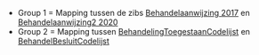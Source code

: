 * Group 1 = Mapping tussen de zibs [Behandelaanwijzing 2017](https://zibs.nl/wiki/TreatmentDirective-v3.1(2017EN)) en [Behandelaanwijzing2 2020](https://zibs.nl/wiki/TreatmentDirective2-v1.0(2020EN)) 
* Group 2 = Mapping tussen [BehandelingToegestaanCodelijst](http://decor.nictiz.nl/fhir/ValueSet/2.16.840.1.113883.2.4.3.11.60.40.2.2.1.2--20171231000000) en [BehandelBesluitCodelijst](http://decor.nictiz.nl/fhir/ValueSet/2.16.840.1.113883.2.4.3.11.60.40.2.2.2.2--20200901000000)